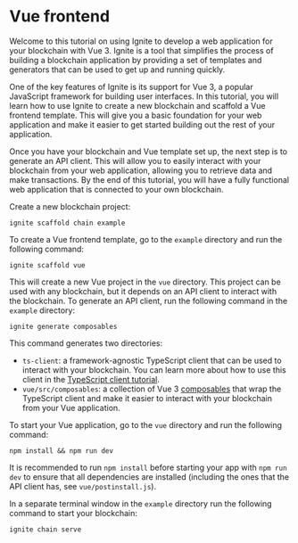 # Vue frontend

Welcome to this tutorial on using Ignite to develop a web application for your
blockchain with Vue 3. Ignite is a tool that simplifies the process of building
a blockchain application by providing a set of templates and generators that can
be used to get up and running quickly.

One of the key features of Ignite is its support for Vue 3, a popular JavaScript
framework for building user interfaces. In this tutorial, you will learn how to
use Ignite to create a new blockchain and scaffold a Vue frontend template. This
will give you a basic foundation for your web application and make it easier to
get started building out the rest of your application.

Once you have your blockchain and Vue template set up, the next step is to
generate an API client. This will allow you to easily interact with your
blockchain from your web application, allowing you to retrieve data and make
transactions. By the end of this tutorial, you will have a fully functional web
application that is connected to your own blockchain.

Create a new blockchain project:

```
ignite scaffold chain example
```

To create a Vue frontend template, go to the `example` directory and run the
following command:

```
ignite scaffold vue
```

This will create a new Vue project in the `vue` directory. This project can be
used with any blockchain, but it depends on an API client to interact with the
blockchain. To generate an API client, run the following command in the
`example` directory:

```
ignite generate composables
```

This command generates two directories:

* `ts-client`: a framework-agnostic TypeScript client that can be used to
  interact with your blockchain. You can learn more about how to use this client
  in the [TypeScript client tutorial](/clients/typescript).
* `vue/src/composables`: a collection of Vue 3
  [composables](https://vuejs.org/guide/reusability/composables.html) that wrap
  the TypeScript client and make it easier to interact with your blockchain from
  your Vue application.

To start your Vue application, go to the `vue` directory and run the following
command:

```
npm install && npm run dev
```

It is recommended to run `npm install` before starting your app with `npm run
dev` to ensure that all dependencies are installed (including the ones that the
API client has, see `vue/postinstall.js`).

In a separate terminal window in the `example` directory run the following
command to start your blockchain:

```
ignite chain serve
```

